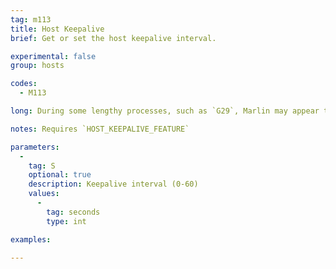 ```yaml
---
tag: m113
title: Host Keepalive
brief: Get or set the host keepalive interval.

experimental: false
group: hosts

codes:
  - M113

long: During some lengthy processes, such as `G29`, Marlin may appear to the host to have "gone away." The "host keepalive" feature will send messages to the host when Marlin is busy or waiting for user response so the host won't try to reconnect.

notes: Requires `HOST_KEEPALIVE_FEATURE`

parameters:
  -
    tag: S
    optional: true
    description: Keepalive interval (0-60)
    values:
      -
        tag: seconds
        type: int

examples:

---
```


